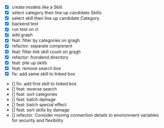 - [x] create models like a Skill.
- [x] select category then line up candidate Skills.
- [x] select skill then line up candidate Category.
- [x] backend test
- [x] run test on ci
- [x] add graph
- [x] feat: filter by categories on gragh
- [x] refactor: separate component
- [x] feat: filter link skill count on gragh
- [x] refactor: frondend directory
- [x] feat: pile up skills
- [x] feat: remove search box
- [x] fix: add same skill to linked box
- [] fix: add first skill to linked box
- [] feat: reverse search
- [] feat: sort categories
- [] feat: batch damage
- [] feat: batch special effect
- [] feat: sort skills by damage
- [] refactor: Consider moving connection details to environment variables for security and flexibility